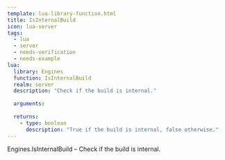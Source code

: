```yaml
---
template: lua-library-function.html
title: IsInternalBuild
icon: lua-server
tags:
  - lua
  - server
  - needs-verification
  - needs-example
lua:
  library: Engines
  function: IsInternalBuild
  realm: server
  description: "Check if the build is internal."
  
  arguments:
  
  returns:
    - type: boolean
      description: "True if the build is internal, false otherwise."
---
```


<div class="lua__search__keywords">
Engines.IsInternalBuild &#x2013; Check if the build is internal.
</div>
